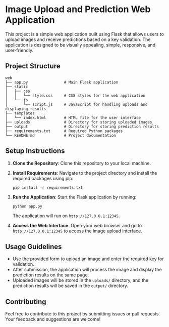 # Image Upload and Prediction Web Application

This project is a simple web application built using Flask that allows users to upload images and receive predictions based on a key validation. The application is designed to be visually appealing, simple, responsive, and user-friendly.

## Project Structure

```
web
├── app.py                # Main Flask application
├── static
│   ├── css
│   │   └── style.css     # CSS styles for the web application
│   └── js
│       └── script.js     # JavaScript for handling uploads and displaying results
├── templates
│   └── index.html        # HTML file for the user interface
├── uploads               # Directory for storing uploaded images
├── output                # Directory for storing prediction results
├── requirements.txt      # Required Python packages
└── README.md             # Project documentation
```

## Setup Instructions

1. **Clone the Repository**: 
   Clone this repository to your local machine.

2. **Install Requirements**: 
   Navigate to the project directory and install the required packages using pip:
   ```
   pip install -r requirements.txt
   ```

3. **Run the Application**: 
   Start the Flask application by running:
   ```
   python app.py
   ```
   The application will run on `http://127.0.0.1:12345`.

4. **Access the Web Interface**: 
   Open your web browser and go to `http://127.0.0.1:12345` to access the image upload interface.

## Usage Guidelines

- Use the provided form to upload an image and enter the required key for validation.
- After submission, the application will process the image and display the prediction results on the same page.
- Uploaded images will be stored in the `uploads/` directory, and the prediction results will be saved in the `output/` directory.

## Contributing

Feel free to contribute to this project by submitting issues or pull requests. Your feedback and suggestions are welcome!